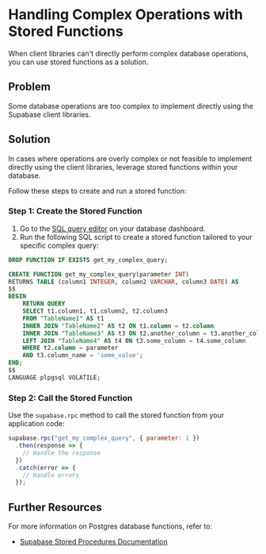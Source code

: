 # Handling Complex Operations with Stored Functions

When client libraries can't directly perform complex database operations, you can use stored functions as a solution.

## Problem

Some database operations are too complex to implement directly using the Supabase client libraries.

## Solution

In cases where operations are overly complex or not feasible to implement directly using the client libraries, leverage stored functions within your database.

Follow these steps to create and run a stored function:

### Step 1: Create the Stored Function

1. Go to the [SQL query editor](https://supabase.com/dashboard/project/_/sql/new) on your database dashboard.
2. Run the following SQL script to create a stored function tailored to your specific complex query:

```sql
DROP FUNCTION IF EXISTS get_my_complex_query;

CREATE FUNCTION get_my_complex_query(parameter INT)
RETURNS TABLE (column1 INTEGER, column2 VARCHAR, column3 DATE) AS
$$
BEGIN
    RETURN QUERY
    SELECT t1.column1, t1.column2, t2.column3
    FROM "TableName1" AS t1
    INNER JOIN "TableName2" AS t2 ON t1.column = t2.column
    INNER JOIN "TableName3" AS t3 ON t2.another_column = t3.another_column
    LEFT JOIN "TableName4" AS t4 ON t3.some_column = t4.some_column
    WHERE t2.column = parameter
    AND t3.column_name = 'some_value';
END;
$$
LANGUAGE plpgsql VOLATILE;
```

### Step 2: Call the Stored Function

Use the `supabase.rpc` method to call the stored function from your application code:

```javascript
supabase.rpc("get_my_complex_query", { parameter: 1 })
  .then(response => {
    // Handle the response
  })
  .catch(error => {
    // Handle errors
  });
```

## Further Resources

For more information on Postgres database functions, refer to:
- [Supabase Stored Procedures Documentation](https://supabase.com/docs/guides/database/functions#quick-demo)
